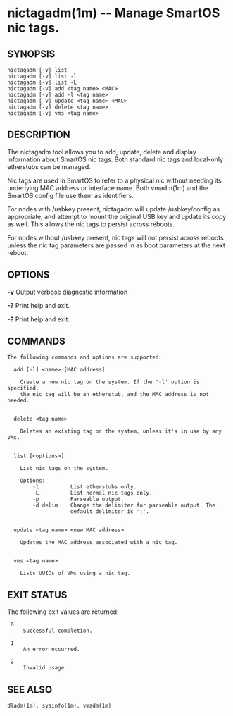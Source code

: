 # nictagadm(1m) -- Manage SmartOS nic tags.


## SYNOPSIS

    nictagadm [-v] list
    nictagadm [-v] list -l
    nictagadm [-v] list -L
    nictagadm [-v] add <tag name> <MAC>
    nictagadm [-v] add -l <tag name>
    nictagadm [-v] update <tag name> <MAC>
    nictagadm [-v] delete <tag name>
    nictagadm [-v] vms <tag name>


## DESCRIPTION

The nictagadm tool allows you to add, update, delete and display information
about SmartOS nic tags. Both standard nic tags and local-only etherstubs can
be managed.

Nic tags are used in SmartOS to refer to a physical nic without needing its
underlying MAC address or interface name. Both vmadm(1m) and the SmartOS
config file use them as identifiers.

For nodes with /usbkey present, nictagadm will update /usbkey/config as
appropriate, and attempt to mount the original USB key and update its copy
as well. This allows the nic tags to persist across reboots.

For nodes without /usbkey present, nic tags will not persist across reboots
unless the nic tag parameters are passed in as boot parameters at the next
reboot.


## OPTIONS

**-v**
    Output verbose diagnostic information

**-?**
    Print help and exit.

**-?**
    Print help and exit.


## COMMANDS

    The following commands and options are supported:

      add [-l] <name> [MAC address]

        Create a new nic tag on the system. If the '-l' option is specified,
        the nic tag will be an etherstub, and the MAC address is not needed.


      delete <tag name>

        Deletes an existing tag on the system, unless it's in use by any VMs.


      list [<options>]

        List nic tags on the system.

        Options:
            -l          List etherstubs only.
            -L          List normal nic tags only.
            -p          Parseable output.
            -d delim    Change the delimiter for parseable output. The
                        default delimiter is ':'.


      update <tag name> <new MAC address>

        Updates the MAC address associated with a nic tag.


      vms <tag name>

        Lists UUIDs of VMs using a nic tag.


## EXIT STATUS

The following exit values are returned:

     0
         Successful completion.

     1
         An error occurred.

     2
         Invalid usage.


## SEE ALSO

    dladm(1m), sysinfo(1m), vmadm(1m)


